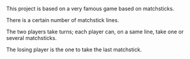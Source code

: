 This project is based on a very famous game based on matchsticks.

There is a certain number of matchstick lines.

The two players take turns; each player can, on a same line, take one or several matchsticks.

The losing player is the one to take the last matchstick.
